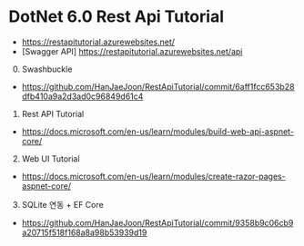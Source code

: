 # DotNet 6.0 Rest Api Tutorial
- https://restapitutorial.azurewebsites.net/
- [Swagger API] https://restapitutorial.azurewebsites.net/api

0. Swashbuckle
- https://github.com/HanJaeJoon/RestApiTutorial/commit/6aff1fcc653b28dfb410a9a2d3ad0c96849d61c4

1. Rest API Tutorial
- https://docs.microsoft.com/en-us/learn/modules/build-web-api-aspnet-core/

2. Web UI Tutorial
- https://docs.microsoft.com/en-us/learn/modules/create-razor-pages-aspnet-core/

3. SQLite 연동 + EF Core
- https://github.com/HanJaeJoon/RestApiTutorial/commit/9358b9c06cb9a20715f518f168a8a98b53939d19
